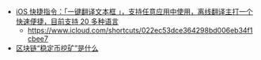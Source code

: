 - [iOS 快捷指令：「一键翻译文本框 」，支持任意应用中使用，离线翻译主打一个快速便捷，目前支持 20 多种语言](https://twitter.com/xinzhi/status/1699772684446421073)
	- https://www.icloud.com/shortcuts/022ec53dce364298bd006eb34f1cbee7
- [区块链“稳定币挖矿”是什么](https://taresky.com/stable-lps)